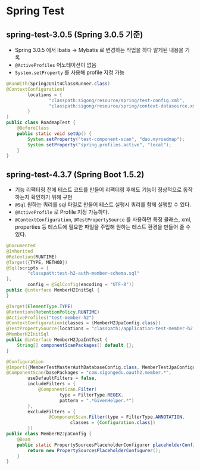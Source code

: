 # Spring Test


## spring-test-3.0.5 (Spring 3.0.5 기준)
- Spring 3.0.5 에서 Ibatis -> Mybatis 로 변경하는 작업을 하다 알게된 내용을 기록
- `@ActiveProfiles` 어노테이션이 없음
- `System.setProperty` 를 사용해 profile 지정 가능

```java
@RunWith(SpringJUnit4ClassRunner.class)
@ContextConfiguration(
        locations = {
                "classpath:sigong/resource/spring/test-config.xml",
                "classpath:sigong/resource/spring/context-datasource.xml"
        }
)
public class RoadmapTest {
    @BeforeClass
    public static void setUp() {
        System.setProperty("test-component-scan", "dao.myroadmap");
        System.setProperty("spring.profiles.active", "local");
    }
}
```

## spring-test-4.3.7 (Spring Boot 1.5.2)
- 기능 리팩터링 전에 테스트 코드를 만들어 리팩터링 후에도 기능이 정상적으로 동작하는지 확인하기 위해 구현 
- `@Sql` 원하는 쿼리를 sql 파일로 만들어 테스트 실행시 쿼리를 함께 실행할 수 있다.
- `@ActiveProfile` 로 Profile 지정 가능하다.
- `@ContextConfiguration`, `@TestPropertySource` 를 사용하면 특정 클래스, xml, properties 등 
  테스트에 필요한 파일을 주입해 원하는 테스트 환경을 만들어 줄 수 있다.

```java
@Documented
@Inherited
@Retention(RUNTIME)
@Target({TYPE, METHOD})
@Sql(scripts = {
        "classpath:test-h2-auth-member-schema.sql"
},
        config = @SqlConfig(encoding = "UTF-8"))
public @interface MemberH2InitSql {
}

@Target(ElementType.TYPE)
@Retention(RetentionPolicy.RUNTIME)
@ActiveProfiles("test-member-h2")
@ContextConfiguration(classes = {MemberH2JpaConfig.class})
@TestPropertySource(locations = "classpath:/application-test-member-h2.properties")
@MemberH2InitSql
public @interface MemberH2JpaIntTest {
    String[] componentScanPackages() default {};
}

@Configuration
@Import({MemberTestMasterAuthDatabaseConfig.class, MemberTestJpaConfiguration.class})
@ComponentScan(basePackages = "com.sigongedu.oauth2.member.*",
        useDefaultFilters = false,
        includeFilters = {
            @ComponentScan.Filter(
                    type = FilterType.REGEX,
                    pattern = ".*GivenHelper.*")
        },
        excludeFilters = {
                @ComponentScan.Filter(type = FilterType.ANNOTATION,
                        classes = {Configuration.class})
        })
public class MemberH2JpaConfig {
    @Bean
    public static PropertySourcesPlaceholderConfigurer placeholderConfigurer() {
        return new PropertySourcesPlaceholderConfigurer();
    }
}
``` 

